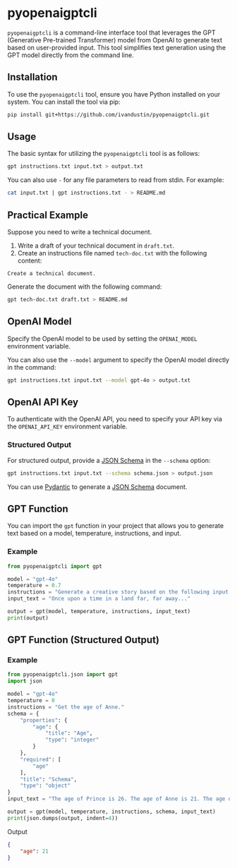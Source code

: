 # pyopenaigptcli

`pyopenaigptcli` is a command-line interface tool that leverages the GPT (Generative Pre-trained Transformer) model from OpenAI to generate text based on user-provided input. This tool simplifies text generation using the GPT model directly from the command line.

## Installation

To use the `pyopenaigptcli` tool, ensure you have Python installed on your system. You can install the tool via pip:

```bash
pip install git+https://github.com/ivandustin/pyopenaigptcli.git
```

## Usage

The basic syntax for utilizing the `pyopenaigptcli` tool is as follows:

```bash
gpt instructions.txt input.txt > output.txt
```

You can also use `-` for any file parameters to read from stdin. For example:

```bash
cat input.txt | gpt instructions.txt - > README.md
```

## Practical Example

Suppose you need to write a technical document.

1. Write a draft of your technical document in `draft.txt`.
2. Create an instructions file named `tech-doc.txt` with the following content:

```
Create a technical document.
```

Generate the document with the following command:

```bash
gpt tech-doc.txt draft.txt > README.md
```

## OpenAI Model

Specify the OpenAI model to be used by setting the `OPENAI_MODEL` environment variable.

You can also use the `--model` argument to specify the OpenAI model directly in the command:

```bash
gpt instructions.txt input.txt --model gpt-4o > output.txt
```

## OpenAI API Key

To authenticate with the OpenAI API, you need to specify your API key via the `OPENAI_API_KEY` environment variable.

### Structured Output

For structured output, provide a [JSON Schema](https://json-schema.org/) in the `--schema` option:

```bash
gpt instructions.txt input.txt --schema schema.json > output.json
```

You can use [Pydantic](https://docs.pydantic.dev/latest/) to generate a [JSON Schema](https://docs.pydantic.dev/latest/concepts/json_schema/) document.

## GPT Function

You can import the `gpt` function in your project that allows you to generate text based on a model, temperature, instructions, and input.

### Example

```python
from pyopenaigptcli import gpt

model = "gpt-4o"
temperature = 0.7
instructions = "Generate a creative story based on the following input."
input_text = "Once upon a time in a land far, far away..."

output = gpt(model, temperature, instructions, input_text)
print(output)
```

## GPT Function (Structured Output)

### Example

```python
from pyopenaigptcli.json import gpt
import json

model = "gpt-4o"
temperature = 0
instructions = "Get the age of Anne."
schema = {
    "properties": {
        "age": {
            "title": "Age",
            "type": "integer"
        }
    },
    "required": [
        "age"
    ],
    "title": "Schema",
    "type": "object"
}
input_text = "The age of Prince is 26. The age of Anne is 21. The age of Anna is 19."

output = gpt(model, temperature, instructions, schema, input_text)
print(json.dumps(output, indent=4))
```

Output

```json
{
    "age": 21
}
```
